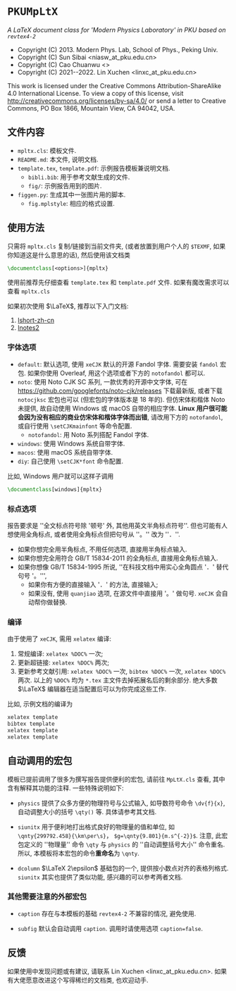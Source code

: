 # `PKUMpLtX`
*A LaTeX document class for 'Modern Physics Laboratory' in PKU based on `revtex4-2`*

+ Copyright (C) 2013. Modern Phys. Lab, School of Phys., Peking Univ.
+ Copyright (C) Sun Sibai <niasw_at_pku.edu.cn>
+ Copyright (C) Cao Chuanwu <>
+ Copyright (C) 2021--2022. Lin Xuchen <linxc_at_pku.edu.cn>

This work is licensed under the Creative Commons Attribution-ShareAlike 4.0 International
License. To view a copy of this license, visit http://creativecommons.org/licenses/by-sa/4.0/
or send a letter to Creative Commons, PO Box 1866, Mountain View, CA 94042, USA.

## 文件内容

+ `mpltx.cls`: 模板文件.
+ `README.md`: 本文件, 说明文档.
+ `template.tex`, `template.pdf`: 示例报告模板兼说明文档.
  + `bibli.bib`: 用于参考文献生成的文件.
  + `fig/`: 示例报告用到的图片.
+ `figgen.py`: 生成其中一张图片用的脚本.
  + `fig.mplstyle`: 相应的格式设置.

## 使用方法

只需将 `mpltx.cls` 复制/链接到当前文件夹, (或者放置到用户个人的 `$TEXMF`, 如果你知道这是什么意思的话), 然后使用该文档类
```latex
\documentclass[<options>]{mpltx}
```
使用前推荐先仔细查看 `template.tex` 和 `template.pdf` 文件.
如果有魔改需求可以查看 `mpltx.cls`

如果初次使用 $\LaTeX$, 推荐以下入门文档:
1. [lshort-zh-cn](http://mirrors.ctan.org/info/lshort/chinese/lshort-zh-cn.pdf) 
2. [lnotes2](https://github.com/huangxg/lnotes/blob/master/lnotes2.pdf)

### 字体选项
+ `default`: 默认选项, 使用 `xeCJK` 默认的开源 Fandol 字体.
  需要安装 `fandol` 宏包. 如果你使用 Overleaf, 用这个选项或者下方的 `notofandol` 都可以.
+ `noto`: 使用 Noto CJK SC 系列, 一款优秀的开源中文字体, 可在 https://github.com/googlefonts/noto-cjk/releases 下载最新版,
  或者下载 `notocjksc` 宏包也可以 (但宏包的字体版本是 18 年的).
  但仿宋体和楷体 Noto 未提供, 故自动使用 Windows 或 macOS 自带的相应字体. **Linux 用户很可能会因为没有相应的商业仿宋体和楷体字体而出错**, 请改用下方的 `notofandol`, 或自行使用 `\setCJKmainfont` 等命令配置.
  + `notofandol`: 用 Noto 系列搭配 Fandol 字体.
+ `windows`: 使用 Windows 系统自带字体.
+ `macos`: 使用 macOS 系统自带字体.
+ `diy`: 自己使用 `\setCJK*font` 命令配置.

比如, Windows 用户就可以这样子调用
```latex
\documentclass[windows]{mpltx}
```

### 标点选项
报告要求是 ''全文标点符号除 '顿号' 外, 其他用英文半角标点符号''.
但也可能有人想使用全角标点, 或者使用全角标点但把句号从 ''。'' 改为 ''．''.
+ 如果你想完全用半角标点, 不用任何选项, 直接用半角标点输入.
+ 如果你想完全用符合 GB/T 15834-2011 的全角标点, 直接用全角标点输入.
+ 如果你想像 GB/T 15834-1995 所说, ''在科技文档中用实心全角圆点 '．' 替代句号 '。''', 
  + 如果你有方便的直接输入 '．' 的方法, 直接输入;
  + 如果没有, 使用 `quanjiao` 选项, 在源文件中直接用 '。' 做句号.
    `xeCJK` 会自动帮你做替换.

### 编译
由于使用了 `xeCJK`, 需用 `xelatex` 编译:
1. 常规编译: `xelatex %DOC%` 一次;
2. 更新超链接: `xelatex %DOC%` 两次;
3. 更新参考文献引用: `xelatex %DOC%` 一次, `bibtex %DOC%` 一次, `xelatex %DOC%` 两次.
以上的 `%DOC%` 均为 `*.tex` 主文件去掉拓展名后的剩余部分.
绝大多数 $\LaTeX$ 编辑器在适当配置后可以为你完成这些工作.

比如, 示例文档的编译为
```bash
xelatex template
bibtex template
xelatex template
xelatex template
```

## 自动调用的宏包

模板已提前调用了很多为撰写报告提供便利的宏包, 请前往 `MpLtX.cls` 查看, 其中含有解释其功能的注释.
一些特殊说明如下:

+ `physics` 提供了众多方便的物理符号与公式输入,
如导数符号命令 `\dv{f}{x}`, 自动调整大小的括号 `\qty()` 等.
具体请参考其文档.

+ `siunitx` 用于便利地打出格式良好的物理量的值和单位, 如 `\qnty{299792.458}{\km\per\s}`， `$g=\qnty{9.801}{m.s^{-2}}$`.
注意, 此宏包定义的 ''物理量'' 命令 `\qty` 与 `physics` 的 ''自动调整括号大小'' 命令重名.
所以, 本模板将本宏包的命令**重命名**为 `\qnty`.

+ `dcolumn` $\LaTeX 2\epsilon$ 基础包的一个, 提供按小数点对齐的表格列格式.
`siunitx` 其实也提供了类似功能, 感兴趣的可以参考两者文档.

### 其他需要注意的外部宏包

+ `caption` 存在与本模板的基础 `revtex4-2` 不兼容的情况, 避免使用.

+ `subfig` 默认会自动调用 `caption`.
调用时请使用选项 `caption=false`.

## 反馈

如果使用中发现问题或有建议, 请联系 Lin Xuchen <linxc_at_pku.edu.cn>.
如果有大佬愿意改进这个写得稀烂的文档类, 也欢迎动手.
